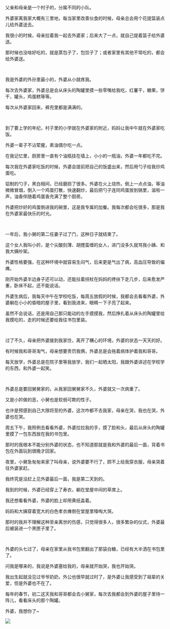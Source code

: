父亲和母亲是一个村子的，分属不同的小队。

外婆家离我家大概有三里地，每当家里改善伙食的时候，母亲总会用个花提篮装点儿给外婆送去。

我很小的时候，母亲拉着我一起去外婆家；后来大了一点，就自己提着篮子给外婆送。

那时候也没啥好吃的，就是蒸包子了，包饺子了；或者家里有其他不常吃的，都会给外婆送。

<br/>

我是外婆的外孙里最小的，外婆从小就疼我。

每次去外婆家，外婆总是会从床头的陶罐里摸一些零嘴给我吃，红薯干，糖果，饼干，罐头，鸡蛋糕等等。

每次从外婆家回来，裤兜里都是满满的。

<br/>

到了要上学的年纪，村子里的小学就在外婆家的附近，妈妈让我中午就在外婆家吃饭。

外婆一辈子不沾荤腥，素油偶尔吃一点。

在我记忆里，厨房里一直有个油瓶挂在墙上，小小的一瓶油，外婆一年都吃不完。

每次我在外婆家吃饭的时候，外婆会提前把自己的饭盛出来，然后用勺子给我炒鸡蛋吃。

铝制的勺子，黑白相间，已经磨损了很多。外婆在火上烧热，倒上一点点油，等油微微冒烟，倒入一个鸡蛋打散，快速翻炒，最后把勺子连同鸡蛋放到锅里，滋啦一声，油香伴随着鸡蛋香充满了整个厨房。

外婆把炒好的鸡蛋倒进我的碗里，这是我专属的加餐。我每次都会吃很多，那是我在外婆家最快乐的时光。

<br/>

一年后，我小舅的第二任妻子过了门，这种日子就结束了。

这个女人我叫小妗，是个尖酸刻薄、胡搅蛮缠的女人，进门没多久就骂我小姨、和我大姨吵架。

外婆性格要强，在这种环境中就容易生闷气，后来更是气出了病，高血压导致的偏瘫。

刚开始外婆半边身子还可以动，还能拄着拐杖在妈妈的搀扶下走几步，后来愈发严重，卧床不起，还不能说话。

外婆生病后，我每天中午在学校吃饭，每周五放假的时候，我都会去看看外婆，外婆躺在小小的昏暗的屋子里，看到我进来，眼睛一下子亮了起来。

虽然不会说话，还是用自己那只能动的左手摸摸我，然后挣扎着从床头的陶罐里给我摸吃的，走的时候还要给我往书包里装。

<br/>

过了不久，母亲把外婆接到我家住，离开了糟心的环境，外婆的状态一天天的好。

有时候我和哥哥淘气，母亲想要责罚我俩，外婆总是会拖着病体护着我和哥哥。

每天放学，外婆总是在院子里等我放学，我们一起晒太阳，我跟外婆讲述在学校学的东西，和外婆一起笑。

<br/>

外婆总是要回舅舅家的，从我家回舅舅家不久，外婆就又一次病重了。

又是小妗做的恶，小舅也是软弱可欺的性子。

也许是预感到自己大限将至的外婆，这次咋都不去我家，母亲在哭，我也在哭，外婆也在哭。

周五下午，我照例去看看外婆，外婆拉拉我的手，摸了脸和头，最后从床头的陶罐里摸了一包东西放在我的书包里。

那时的我根本不能分别外婆的状态，也不知道那就是我和外婆的最后一面，背着书包在外面玩到很晚才回家。

夜里，小舅急匆匆来家了叫母亲，说外婆要不行了，顾不上给我穿衣服，母亲哭着往外婆家赶。

我终究是没赶上见外婆最后一面，我是第二天到的。

我到的时候，外婆已经穿上了寿衣，躺在堂屋中间的草席上。

我还想看看外婆，外婆的脸上却用黄纸盖着。

妈妈和大姨穿着宽大的白色孝衣瘫倒在堂屋里嚎啕大哭。

那时的我并不理解这种至亲离世的伤感，只觉得很多人，很多繁杂的仪式，外婆最后被装进一个黑匣子里了。

<br/>

外婆的头七过了，母亲在家里从我书包里翻出了那袋白糖，已经有大半洒在书包里了。

问我是哪来的，我说是外婆塞给我的，母亲就开始哭，我也开始哭。

我出生起就没见过爷爷奶奶，外公也很早就过时了，是外婆让我感受到了祖辈的关爱，但是外婆也不在了。

每年的春节，初二这天我和哥哥都会去小舅家，每次去我都会到外婆的屋子里待一阵儿，看看床头的那个陶罐。

外婆，我想你了~

![](https://upload-images.jianshu.io/upload_images/6943526-0379f6c4b337d3eb.gif?imageMogr2/auto-orient/strip)








